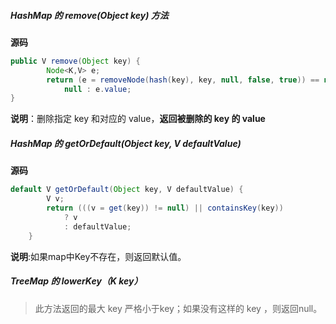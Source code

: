 ##### HashMap 的 remove(Object key) 方法

**源码**

```java
public V remove(Object key) {
        Node<K,V> e;
        return (e = removeNode(hash(key), key, null, false, true)) == null ?
            null : e.value;
}
```

**说明**：删除指定 key 和对应的 value，**返回被删除的 key 的 value**



##### HashMap 的 getOrDefault(Object key, V defaultValue)

**源码**

```java
default V getOrDefault(Object key, V defaultValue) {
        V v;
        return (((v = get(key)) != null) || containsKey(key))
            ? v
            : defaultValue;
    }
```

**说明**:如果map中Key不存在，则返回默认值。



##### TreeMap 的 lowerKey（K key）

>此方法返回的最大 key 严格小于key；如果没有这样的 key ，则返回null。

